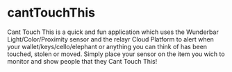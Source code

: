 cantTouchThis
=============

Cant Touch This is a quick and fun application which uses the Wunderbar Light/Color/Proximity sensor and the relayr Cloud Platform to alert when  your wallet/keys/cello/elephant or anything you can think of has been touched, stolen or moved. Simply place your sensor on the item you wich to monitor and show people that they Cant Touch This! 
